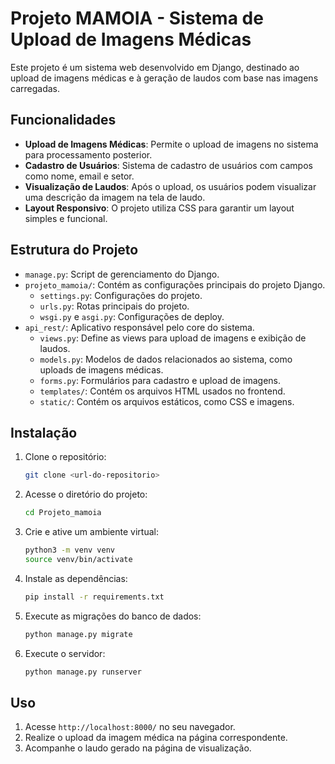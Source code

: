# Projeto MAMOIA - Sistema de Upload de Imagens Médicas

Este projeto é um sistema web desenvolvido em Django, destinado ao upload de imagens médicas e à geração de laudos com base nas imagens carregadas.

## Funcionalidades

- **Upload de Imagens Médicas**: Permite o upload de imagens no sistema para processamento posterior.
- **Cadastro de Usuários**: Sistema de cadastro de usuários com campos como nome, email e setor.
- **Visualização de Laudos**: Após o upload, os usuários podem visualizar uma descrição da imagem na tela de laudo.
- **Layout Responsivo**: O projeto utiliza CSS para garantir um layout simples e funcional.

## Estrutura do Projeto

- `manage.py`: Script de gerenciamento do Django.
- `projeto_mamoia/`: Contém as configurações principais do projeto Django.
  - `settings.py`: Configurações do projeto.
  - `urls.py`: Rotas principais do projeto.
  - `wsgi.py` e `asgi.py`: Configurações de deploy.
- `api_rest/`: Aplicativo responsável pelo core do sistema.
  - `views.py`: Define as views para upload de imagens e exibição de laudos.
  - `models.py`: Modelos de dados relacionados ao sistema, como uploads de imagens médicas.
  - `forms.py`: Formulários para cadastro e upload de imagens.
  - `templates/`: Contém os arquivos HTML usados no frontend.
  - `static/`: Contém os arquivos estáticos, como CSS e imagens.
  
## Instalação

1. Clone o repositório:
   ```bash
   git clone <url-do-repositorio>
   ```
   
2. Acesse o diretório do projeto:
   ```bash
   cd Projeto_mamoia
   ```

3. Crie e ative um ambiente virtual:
   ```bash
   python3 -m venv venv
   source venv/bin/activate
   ```

4. Instale as dependências:
   ```bash
   pip install -r requirements.txt
   ```

5. Execute as migrações do banco de dados:
   ```bash
   python manage.py migrate
   ```

6. Execute o servidor:
   ```bash
   python manage.py runserver
   ```

## Uso

1. Acesse `http://localhost:8000/` no seu navegador.
2. Realize o upload da imagem médica na página correspondente.
3. Acompanhe o laudo gerado na página de visualização.
